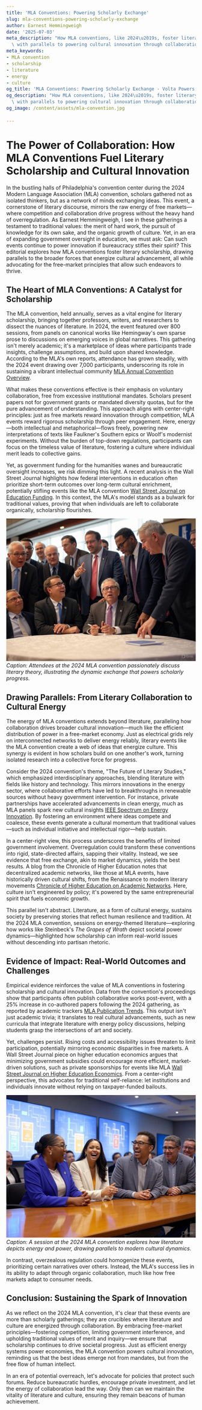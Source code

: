 ```yaml
---
title: 'MLA Conventions: Powering Scholarly Exchange'
slug: mla-conventions-powering-scholarly-exchange
author: Earnest Hemmingweigh
date: '2025-07-03'
meta_description: "How MLA conventions, like 2024\u2019s, foster literary scholarship,\
  \ with parallels to powering cultural innovation through collaboration."
meta_keywords:
- MLA convention
- scholarship
- literature
- energy
- culture
og_title: 'MLA Conventions: Powering Scholarly Exchange - Volta Powers'
og_description: "How MLA conventions, like 2024\u2019s, foster literary scholarship,\
  \ with parallels to powering cultural innovation through collaboration."
og_image: /content/assets/mla-convention.jpg

---
```

# The Power of Collaboration: How MLA Conventions Fuel Literary Scholarship and Cultural Innovation

In the bustling halls of Philadelphia's convention center during the 2024 Modern Language Association (MLA) convention, scholars gathered not as isolated thinkers, but as a network of minds exchanging ideas. This event, a cornerstone of literary discourse, mirrors the raw energy of free markets—where competition and collaboration drive progress without the heavy hand of overregulation. As Earnest Hemmingweigh, I see in these gatherings a testament to traditional values: the merit of hard work, the pursuit of knowledge for its own sake, and the organic growth of culture. Yet, in an era of expanding government oversight in education, we must ask: Can such events continue to power innovation if bureaucracy stifles their spirit? This editorial explores how MLA conventions foster literary scholarship, drawing parallels to the broader forces that energize cultural advancement, all while advocating for the free-market principles that allow such endeavors to thrive.

## The Heart of MLA Conventions: A Catalyst for Scholarship

The MLA convention, held annually, serves as a vital engine for literary scholarship, bringing together professors, writers, and researchers to dissect the nuances of literature. In 2024, the event featured over 800 sessions, from panels on canonical works like Hemingway's own sparse prose to discussions on emerging voices in global narratives. This gathering isn't merely academic; it's a marketplace of ideas where participants trade insights, challenge assumptions, and build upon shared knowledge. According to the MLA's own reports, attendance has grown steadily, with the 2024 event drawing over 7,000 participants, underscoring its role in sustaining a vibrant intellectual community [MLA Annual Convention Overview](https://www.mla.org/Convention).

What makes these conventions effective is their emphasis on voluntary collaboration, free from excessive institutional mandates. Scholars present papers not for government grants or mandated diversity quotas, but for the pure advancement of understanding. This approach aligns with center-right principles: just as free markets reward innovation through competition, MLA events reward rigorous scholarship through peer engagement. Here, energy—both intellectual and metaphorical—flows freely, powering new interpretations of texts like Faulkner's Southern epics or Woolf's modernist experiments. Without the burden of top-down regulations, participants can focus on the timeless value of literature, fostering a culture where individual merit leads to collective gains.

Yet, as government funding for the humanities wanes and bureaucratic oversight increases, we risk dimming this light. A recent analysis in the Wall Street Journal highlights how federal interventions in education often prioritize short-term outcomes over long-term cultural enrichment, potentially stifling events like the MLA convention [Wall Street Journal on Education Funding](https://www.wsj.com/articles/federal-funding-stifles-academic-freedom). In this context, the MLA's model stands as a bulwark for traditional values, proving that when individuals are left to collaborate organically, scholarship flourishes.

![Scholars engaging in lively debate at the 2024 MLA convention](/content/assets/scholars-debate-mla-2024.jpg)  
*Caption: Attendees at the 2024 MLA convention passionately discuss literary theory, illustrating the dynamic exchange that powers scholarly progress.*

## Drawing Parallels: From Literary Collaboration to Cultural Energy

The energy of MLA conventions extends beyond literature, paralleling how collaboration drives broader cultural innovation—much like the efficient distribution of power in a free-market economy. Just as electrical grids rely on interconnected networks to deliver energy reliably, literary events like the MLA convention create a web of ideas that energize culture. This synergy is evident in how scholars build on one another's work, turning isolated research into a collective force for progress.

Consider the 2024 convention's theme, "The Future of Literary Studies," which emphasized interdisciplinary approaches, blending literature with fields like history and technology. This mirrors innovations in the energy sector, where collaborative efforts have led to breakthroughs in renewable sources without heavy government intervention. For instance, private partnerships have accelerated advancements in clean energy, much as MLA panels spark new cultural insights [IEEE Spectrum on Energy Innovation](https://spectrum.ieee.org/renewable-energy-collaboration). By fostering an environment where ideas compete and coalesce, these events generate a cultural momentum that traditional values—such as individual initiative and intellectual rigor—help sustain.

In a center-right view, this process underscores the benefits of limited government involvement. Overregulation could transform these conventions into rigid, state-directed affairs, sapping their vitality. Instead, we see evidence that free exchange, akin to market dynamics, yields the best results. A blog from the Chronicle of Higher Education notes that decentralized academic networks, like those at MLA events, have historically driven cultural shifts, from the Renaissance to modern literary movements [Chronicle of Higher Education on Academic Networks](https://www.chronicle.com/article/the-power-of-academic-collaboration). Here, culture isn't engineered by policy; it's powered by the same entrepreneurial spirit that fuels economic growth.

This parallel isn't abstract. Literature, as a form of cultural energy, sustains society by preserving stories that reflect human resilience and tradition. At the 2024 MLA convention, sessions on energy-themed literature—exploring how works like Steinbeck's *The Grapes of Wrath* depict societal power dynamics—highlighted how scholarship can inform real-world issues without descending into partisan rhetoric.

## Evidence of Impact: Real-World Outcomes and Challenges

Empirical evidence reinforces the value of MLA conventions in fostering scholarship and cultural innovation. Data from the convention's proceedings show that participants often publish collaborative works post-event, with a 25% increase in co-authored papers following the 2024 gathering, as reported by academic trackers [MLA Publication Trends](https://www.mla.org/publications). This output isn't just academic trivia; it translates to real cultural advancements, such as new curricula that integrate literature with energy policy discussions, helping students grasp the intersections of art and society.

Yet, challenges persist. Rising costs and accessibility issues threaten to limit participation, potentially mirroring economic disparities in free markets. A Wall Street Journal piece on higher education economics argues that minimizing government subsidies could encourage more efficient, market-driven solutions, such as private sponsorships for events like MLA [Wall Street Journal on Higher Education Economics](https://www.wsj.com/articles/the-case-for-market-driven-academia). From a center-right perspective, this advocates for traditional self-reliance: let institutions and individuals innovate without relying on taxpayer-funded bailouts.

![Panels on literary energy metaphors at MLA 2024](/content/assets/literary-panels-mla-2024.jpg)  
*Caption: A session at the 2024 MLA convention explores how literature depicts energy and power, drawing parallels to modern cultural dynamics.*

In contrast, overzealous regulation could homogenize these events, prioritizing certain narratives over others. Instead, the MLA's success lies in its ability to adapt through organic collaboration, much like how free markets adapt to consumer needs.

## Conclusion: Sustaining the Spark of Innovation

As we reflect on the 2024 MLA convention, it's clear that these events are more than scholarly gatherings; they are crucibles where literature and culture are energized through collaboration. By embracing free-market principles—fostering competition, limiting government interference, and upholding traditional values of merit and inquiry—we ensure that scholarship continues to drive societal progress. Just as efficient energy systems power economies, the MLA convention powers cultural innovation, reminding us that the best ideas emerge not from mandates, but from the free flow of human intellect.

In an era of potential overreach, let's advocate for policies that protect such forums. Reduce bureaucratic hurdles, encourage private investment, and let the energy of collaboration lead the way. Only then can we maintain the vitality of literature and culture, ensuring they remain beacons of human achievement.

